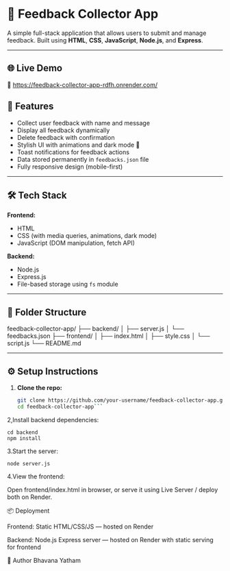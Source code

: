 # 💬 Feedback Collector App

A simple full-stack application that allows users to submit and manage feedback. Built using **HTML**, **CSS**, **JavaScript**, **Node.js**, and **Express**.

---

## 🌐 Live Demo

🔗 https://feedback-collector-app-rdfh.onrender.com/

## 🚀 Features

- Collect user feedback with name and message
- Display all feedback dynamically
- Delete feedback with confirmation
- Stylish UI with animations and dark mode 🌙
- Toast notifications for feedback actions
- Data stored permanently in `feedbacks.json` file
- Fully responsive design (mobile-first)

---

## 🛠️ Tech Stack

**Frontend:**
- HTML
- CSS (with media queries, animations, dark mode)
- JavaScript (DOM manipulation, fetch API)

**Backend:**
- Node.js
- Express.js
- File-based storage using `fs` module

---

## 📂 Folder Structure

feedback-collector-app/
├── backend/
│ ├── server.js
│ └── feedbacks.json
├── frontend/
│ ├── index.html
│ ├── style.css
│ └── script.js
└── README.md


---

## ⚙️ Setup Instructions

1. **Clone the repo:**
   ```bash
   git clone https://github.com/your-username/feedback-collector-app.git
   cd feedback-collector-app```
2,Install backend dependencies:
   ```
   cd backend
   npm install
   ```
3.Start the server:
   ```
   node server.js
   ```
4.View the frontend:

Open frontend/index.html in browser, or serve it using Live Server / deploy both on Render.

📦 Deployment

Frontend: Static HTML/CSS/JS — hosted on Render

Backend: Node.js Express server — hosted on Render with static serving for frontend

👤 Author
Bhavana Yatham
